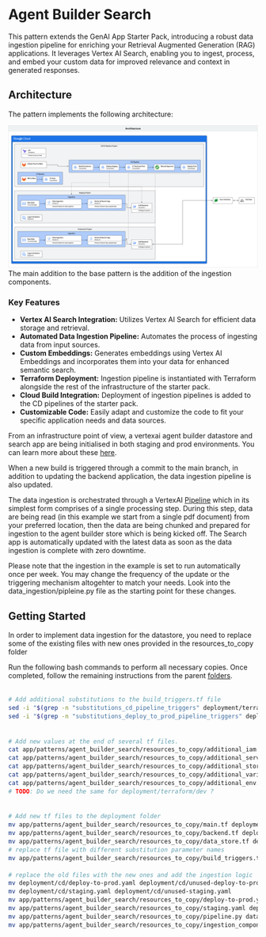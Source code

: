 
# Agent Builder Search
This pattern extends the GenAI App Starter Pack, introducing a robust data ingestion pipeline for enriching your Retrieval Augmented Generation (RAG) applications. It leverages Vertex AI Search, enabling you to ingest, process, and embed your custom data for improved relevance and context in generated responses.

## Architecture
The pattern implements the following architecture:

![architecture diagram](imgs/architecture.png)
The main addition to the base pattern is the addition of the ingestion components. 

### Key Features

* **Vertex AI Search Integration:**  Utilizes Vertex AI Search for efficient data storage and retrieval.
* **Automated Data Ingestion Pipeline:** Automates the process of ingesting data from input sources.
* **Custom Embeddings:** Generates embeddings using Vertex AI Embeddings and incorporates them into your data for enhanced semantic search.
* **Terraform Deployment:** Ingestion pipeline is instantiated with Terraform alongside the rest of the infrastructure of the starter pack.
* **Cloud Build Integration:**  Deployment of ingestion pipelines is added to the CD pipelines of the starter pack.
* **Customizable Code:** Easily adapt and customize the code to fit your specific application needs and data sources.


From an infrastructure point of view, a vertexai agent builder datastore and search app are being initialised in both staging and prod environments. You can learn more about these [here](https://cloud.google.com/generative-ai-app-builder/docs/enterprise-search-introduction).

When a new build is triggered through a commit to the main branch, in addition to updating the backend application, the data ingestion pipeline is also updated. 

The data ingestion is orchestrated through a VertexAI [Pipeline](https://cloud.google.com/vertex-ai/docs/pipelines/introduction) which in its simplest form comprises of a single processing step. During this step, data are being read (in this example we start from a single pdf document) from your preferred location, then the data are being chunked and prepared for ingestion to the agent builder store which is being kicked off. The Search app is automatically updated with the latest data as soon as the data ingestion is complete with zero downtime. 

Please note that the ingestion in the example is set to run automatically once per week. You may change the frequency of the update or  the triggering mechanism altogehter to match your needs. Look into the data_ingestion/pipleine.py file as the starting point for these changes. 


## Getting Started

In order to implement data ingestion for the datastore, you need to replace some of the 
existing files with new ones provided in the resources_to_copy folder

Run the following bash commands to perform all necessary copies. Once completed, follow the remaining instructions from the parent [folders](https://github.com/GoogleCloudPlatform/generative-ai/blob/main/gemini/sample-apps/e2e-gen-ai-app-starter-pack/deployment/README.md). 

```bash

# Add additional substitutions to the build_triggers.tf file
sed -i "$(grep -n "substitutions_cd_pipeline_triggers" deployment/terraform/build_triggers.tf | cut -d: -f1)r app/patterns/agent_builder_search/resources_to_copy/substitutions_cd_pipeline_triggers.tf" deployment/terraform/build_triggers.tf
sed -i "$(grep -n "substitutions_deploy_to_prod_pipeline_triggers" deployment/terraform/build_triggers.tf | cut -d: -f1)r app/patterns/agent_builder_search/resources_to_copy/substitutions_deploy_to_prod_pipeline_triggers.tf" deployment/terraform/build_triggers.tf


# Add new values at the end of several tf files.
cat app/patterns/agent_builder_search/resources_to_copy/additional_iam.tf >> deployment/terraform/iam.tf
cat app/patterns/agent_builder_search/resources_to_copy/additional_service_accounts.tf >> deployment/terraform/service_accounts.tf
cat app/patterns/agent_builder_search/resources_to_copy/additional_storage.tf >> deployment/terraform/storage.tf
cat app/patterns/agent_builder_search/resources_to_copy/additional_variables.tf >> deployment/terraform/variables.tf
cat app/patterns/agent_builder_search/resources_to_copy/additional_env.tfvars >> deployment/terraform/vars/env.tfvars
# TODO: Do we need the same for deployment/terraform/dev ?


# Add new tf files to the deployment folder
mv app/patterns/agent_builder_search/resources_to_copy/main.tf deployment/terraform/main.tf
mv app/patterns/agent_builder_search/resources_to_copy/backend.tf deployment/terraform/backend.tf
mv app/patterns/agent_builder_search/resources_to_copy/data_store.tf deployment/terraform/data_store.tf
# replace tf file with different substitution parameter names
mv app/patterns/agent_builder_search/resources_to_copy/build_triggers.tf deployment/terraform/build_triggers.tf

# replace the old files with the new ones and add the ingestion logic
mv deployment/cd/deploy-to-prod.yaml deployment/cd/unused-deploy-to-prod.yaml
mv deployment/cd/staging.yaml deployment/cd/unused-staging.yaml
mv app/patterns/agent_builder_search/resources_to_copy/deploy-to-prod.yaml deployment/cd/deploy-to-prod.yaml
mv app/patterns/agent_builder_search/resources_to_copy/staging.yaml deployment/cd/staging.yaml
mv app/patterns/agent_builder_search/resources_to_copy/pipeline.py data_ingestion/pipeline.py
mv app/patterns/agent_builder_search/resources_to_copy/ingestion_component.py data_ingestion/ingestion_component.py
```
